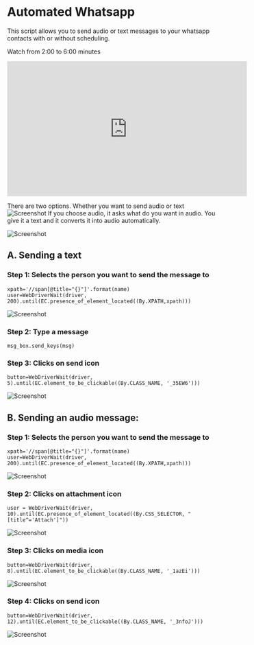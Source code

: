 # Automated Whatsapp
This script allows you to send audio or text messages to your whatsapp contacts with or without scheduling. 

Watch from 2:00 to 6:00 minutes
<iframe width="560" height="315" src="https://www.youtube.com/embed/idDu1BF0X4U?start=120" frameborder="0" allow="accelerometer; autoplay; encrypted-media; gyroscope; picture-in-picture" allowfullscreen></iframe>

There are two options. Whether you want to send audio or text
![Screenshot](https://github.com/mnauf/Automated-Whatsapp/blob/master/media/5.JPG)
If you choose audio, it asks what do you want in audio. You give it a text and it converts it into audio automatically.

![Screenshot](https://imgur.com/Ql1OE2k.jpg)
## A. Sending a text

### Step 1: Selects the person you want to send the message to
```
xpath='//span[@title="{}"]'.format(name)
user=WebDriverWait(driver, 200).until(EC.presence_of_element_located((By.XPATH,xpath)))
```
![Screenshot](https://github.com/mnauf/Automated-Whatsapp/blob/master/media/edited%201.jpg)

### Step 2: Type a message
`msg_box.send_keys(msg)`

### Step 3: Clicks on send icon
`button=WebDriverWait(driver, 5).until(EC.element_to_be_clickable((By.CLASS_NAME, '_35EW6')))`

![Screenshot](https://github.com/mnauf/Automated-Whatsapp/blob/master/media/Capture.JPG)

## B. Sending an audio message: 

### Step 1: Selects the person you want to send the message to
```
xpath='//span[@title="{}"]'.format(name)
user=WebDriverWait(driver, 200).until(EC.presence_of_element_located((By.XPATH,xpath)))
```

![Screenshot](https://github.com/mnauf/Automated-Whatsapp/blob/master/media/edited%201.jpg)
### Step 2: Clicks on attachment icon
`user = WebDriverWait(driver, 10).until(EC.presence_of_element_located((By.CSS_SELECTOR, "[title^='Attach']"))`

![Screenshot](https://github.com/mnauf/Automated-Whatsapp/blob/master/media/edited%202.jpg)
### Step 3: Clicks on media icon
`button=WebDriverWait(driver, 8).until(EC.element_to_be_clickable((By.CLASS_NAME, '_1azEi')))`

![Screenshot](https://github.com/mnauf/Automated-Whatsapp/blob/master/media/edited%203.jpg)
### Step 4: Clicks on send icon
`button=WebDriverWait(driver, 12).until(EC.element_to_be_clickable((By.CLASS_NAME, '_3nfoJ')))`

![Screenshot](https://github.com/mnauf/Automated-Whatsapp/blob/master/media/edited%204.jpg)